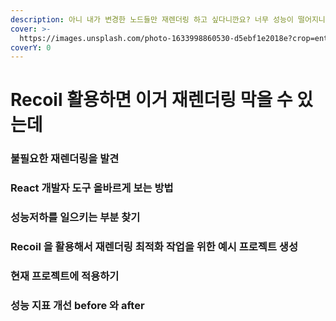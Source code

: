 ```yaml
---
description: 아니 내가 변경한 노드들만 재렌더링 하고 싶다니깐요? 너무 성능이 떨어지니까 지금 구조는 ㅋㅋ
cover: >-
  https://images.unsplash.com/photo-1633998860530-d5ebf1e2018e?crop=entropy&cs=srgb&fm=jpg&ixid=M3wxOTcwMjR8MHwxfHNlYXJjaHw0fHxhdG9tfGVufDB8fHx8MTcyMDY4NjkyMnww&ixlib=rb-4.0.3&q=85
coverY: 0
---
```


# Recoil 활용하면 이거 재렌더링 막을 수 있는데

### 불필요한 재렌더링을 발견



### React 개발자 도구 올바르게 보는 방법



### 성능저하를 일으키는 부분 찾기



### Recoil 을 활용해서 재렌더링 최적화 작업을 위한 예시 프로젝트 생성



### 현재 프로젝트에 적용하기



### 성능 지표 개선 before 와 after



